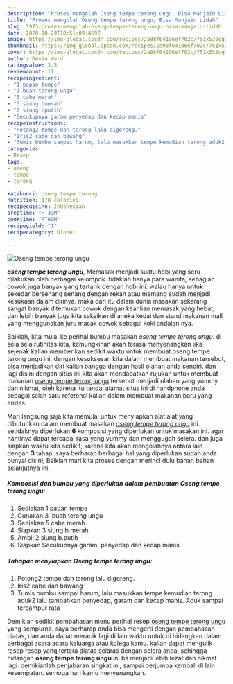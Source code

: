 ```yaml
---
description: "Proses mengolah Oseng tempe terong ungu, Bisa Manjain Lidah"
title: "Proses mengolah Oseng tempe terong ungu, Bisa Manjain Lidah"
slug: 1973-proses-mengolah-oseng-tempe-terong-ungu-bisa-manjain-lidah
date: 2020-10-29T18:51:09.459Z
image: https://img-global.cpcdn.com/recipes/2a98f64106ef702c/751x532cq70/oseng-tempe-terong-ungu-foto-resep-utama.jpg
thumbnail: https://img-global.cpcdn.com/recipes/2a98f64106ef702c/751x532cq70/oseng-tempe-terong-ungu-foto-resep-utama.jpg
cover: https://img-global.cpcdn.com/recipes/2a98f64106ef702c/751x532cq70/oseng-tempe-terong-ungu-foto-resep-utama.jpg
author: Devin Ward
ratingvalue: 3.5
reviewcount: 11
recipeingredient:
- "1 papan tempe"
- "3 buah terong ungu"
- "5 cabe merah"
- "3 siung bmerah"
- "2 siung bputih"
- "Secukupnya garam penyedap dan kecap manis"
recipeinstructions:
- "Potong2 tempe dan terong lalu digoreng."
- "Iris2 cabe dan bawang"
- "Tumis bumbu sampai harum, lalu masukkan tempe kemudian terong aduk2 lalu tambahkan penyedap, garam dan kecap manis. Aduk sampai tercampur rata"
categories:
- Resep
tags:
- oseng
- tempe
- terong

katakunci: oseng tempe terong 
nutrition: 178 calories
recipecuisine: Indonesian
preptime: "PT33M"
cooktime: "PT60M"
recipeyield: "1"
recipecategory: Dinner

---
```



![Oseng tempe terong ungu](https://img-global.cpcdn.com/recipes/2a98f64106ef702c/751x532cq70/oseng-tempe-terong-ungu-foto-resep-utama.jpg)

<b><i>oseng tempe terong ungu</i></b>, Memasak menjadi suatu hobi yang seru dilakukan oleh berbagai kelompok. tidaklah hanya para wanita, sebagian cowok juga banyak yang tertarik dengan hobi ini. walau hanya untuk sekedar bersenang senang dengan rekan atau memang sudah menjadi kesukaan dalam dirinya. maka dari itu dalam dunia masakan sekarang sangat banyak ditemukan cowok dengan keahlian memasak yang hebat, dan lebih banyak juga kita saksikan di aneka kedai dan stand makanan mall yang menggunakan juru masak cowok sebagai koki andalan nya.



Baiklah, kita mulai ke perihal bumbu masakan <i>oseng tempe terong ungu</i>. di sela sela rutinitas kita, kemungkinan akan terasa menyenangkan jika sejenak kalian memberikan sedikit waktu untuk membuat oseng tempe terong ungu ini. dengan kesuksesan kita dalam membuat makanan tersebut, bisa menjadikan diri kalian bangga dengan hasil olahan anda sendiri. dan lagi disini dengan situs ini kita akan mendapatkan rujukan untuk membuat makanan <u>oseng tempe terong ungu</u> tersebut menjadi olahan yang yummy dan nikmat, oleh karena itu tandai alamat situs ini di handphone anda sebagai salah satu referensi kalian dalam membuat makanan baru yang endes.


Mari langsung saja kita memulai untuk menyiapkan alat alat yang dibutuhkan dalam membuat masakan <u><i>oseng tempe terong ungu</i></u> ini. setidaknya diperlukan <b>6</b> komposisi yang diperlukan untuk masakan ini. agar nantinya dapat tercapai rasa yang yummy dan menggugah selera. dan juga siapkan waktu kita sedikit, karena kita akan mengolahnya antara lain dengan <b>3</b> tahap. saya berharap berbagai hal yang diperlukan sudah anda punyai disini, Baiklah mari kita proses dengan merinci dulu bahan bahan selanjutnya ini.

<!--inarticleads1-->

##### Komposisi dan bumbu yang diperlukan dalam pembuatan Oseng tempe terong ungu:

1. Sediakan 1 papan tempe
1. Gunakan 3 .buah terong ungu
1. Sediakan 5 cabe merah
1. Siapkan 3 siung b.merah
1. Ambil 2 siung b.putih
1. Siapkan Secukupnya garam, penyedap dan kecap manis




<!--inarticleads2-->

##### Tahapan menyiapkan Oseng tempe terong ungu:

1. Potong2 tempe dan terong lalu digoreng.
1. Iris2 cabe dan bawang
1. Tumis bumbu sampai harum, lalu masukkan tempe kemudian terong aduk2 lalu tambahkan penyedap, garam dan kecap manis. Aduk sampai tercampur rata




Demikian sedikit pembahasan menu perihal resep <u>oseng tempe terong ungu</u> yang sempurna. saya berharap anda bisa mengerti dengan pembahasan diatas, dan anda dapat meracik lagi di lain waktu untuk di hidangkan dalam berbagai acara acara keluarga atau kolega kamu. kalian dapat mengulik resep resep yang tertera diatas selaras dengan selera anda, sehingga hidangan <b>oseng tempe terong ungu</b> ini bs menjadi lebih lezat dan nikmat lagi. demikianlah penjabaran singkat ini, sampai berjumpa kembali di lain kesempatan. semoga hari kamu menyenangkan.
